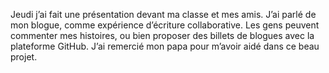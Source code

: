 Jeudi j’ai fait une présentation devant ma classe et mes amis. J’ai parlé de mon blogue, comme expérience d’écriture collaborative. 
Les gens peuvent commenter mes histoires, ou bien proposer des billets de blogues avec la plateforme GitHub. 
J’ai remercié mon papa pour m’avoir aidé dans ce beau projet.
